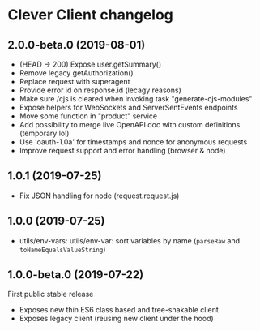 # Clever Client changelog

## 2.0.0-beta.0 (2019-08-01)

- (HEAD -> 200) Expose user.getSummary()
- Remove legacy getAuthorization()
- Replace request with superagent
- Provide error id on response.id (lecagy reasons)
- Make sure /cjs is cleared when invoking task "generate-cjs-modules"
- Expose helpers for WebSockets and ServerSentEvents endpoints
- Move some function in "product" service
- Add possibility to merge live OpenAPI doc with custom definitions (temporary lol)
- Use 'oauth-1.0a' for timestamps and nonce for anonymous requests
- Improve request support and error handling (browser & node)

## 1.0.1 (2019-07-25)

- Fix JSON handling for node (request.request.js)

## 1.0.0 (2019-07-25)

- utils/env-vars: utils/env-var: sort variables by name (`parseRaw` and `toNameEqualsValueString`) 

## 1.0.0-beta.0 (2019-07-22)

First public stable release

- Exposes new thin ES6 class based and tree-shakable client
- Exposes legacy client (reusing new client under the hood)
